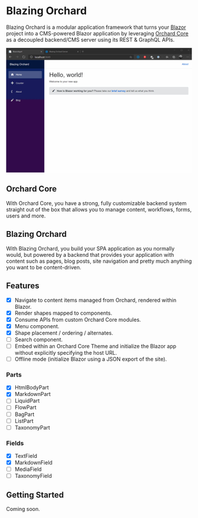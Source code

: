 # Blazing Orchard

Blazing Orchard is a modular application framework that turns your [Blazor](https://dotnet.microsoft.com/apps/aspnet/web-apps/blazor) project into a CMS-powered Blazor application by leveraging [Orchard Core](https://github.com/OrchardCMS/OrchardCore/blob/dev/README.md) as a decoupled backend/CMS server using its REST & GraphQL APIs.

![Orchard-driven Blazor](./docs/blazing-orchard.gif)

## Orchard Core
With Orchard Core, you have a strong, fully customizable backend system straight out of the box that allows you to manage content, workflows, forms, users and more.

## Blazing Orchard
With Blazing Orchard, you build your SPA application as you normally would, but powered by a backend that provides your application with content such as pages, blog posts, site navigation and pretty much anything you want to be content-driven.

## Features

- [x] Navigate to content items managed from Orchard, rendered within Blazor.
- [x] Render shapes mapped to components.
- [x] Consume APIs from custom Orchard Core modules.
- [x] Menu component.
- [x] Shape placement / ordering / alternates.
- [ ] Search component.
- [ ] Embed within an Orchard Core Theme and initialize the Blazor app without explicitly specifying the host URL.
- [ ] Offline mode (initialize Blazor using a JSON export of the site).

### Parts
- [x] HtmlBodyPart
- [x] MarkdownPart
- [ ] LiquidPart
- [ ] FlowPart
- [ ] BagPart
- [ ] ListPart
- [ ] TaxonomyPart

### Fields
- [x] TextField
- [x] MarkdownField
- [ ] MediaField
- [ ] TaxonomyField

## Getting Started

Coming soon.

